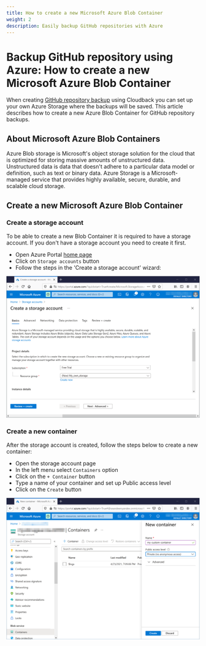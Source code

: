 ```yaml
---
title: How to create a new Microsoft Azure Blob Container
weight: 2
description: Easily backup GitHub repositories with Azure
---
```


# Backup GitHub repository using Azure: How to create a new Microsoft Azure Blob Container

When creating [GitHub repository backup](https://docs.cloudback.it/features/automated-daily-backups/) using Cloudback you can set up your own Azure Storage where the backups will be saved. 
This article describes how to create a new Azure Blob Container for GitHub repository backups.

## About Microsoft Azure Blob Containers

Azure Blob storage is Microsoft's object storage solution for the cloud that is optimized for storing massive amounts of unstructured data. Unstructured data is data that doesn't adhere to a particular data model or definition, such as text or binary data. Azure Storage is a Microsoft-managed service that provides highly available, secure, durable, and scalable cloud storage.

## Create a new Microsoft Azure Blob Container

### Create a storage account

To be able to create a new Blob Container it is required to have a storage account. If you don't have a storage account you need to create it first.

 - Open Azure Portal [home page](https://portal.azure.com/#home)
 - Click on `Storage accounts` button
 - Follow the steps in the 'Create a storage account' wizard:
 
<p align="center">
  <img src="https://raw.githubusercontent.com/cloudback/docs/master/static/azure/azure-1-create-a-storage-account.png" alt="create a storage account" title="create a storage account" class="screenshot">
</p>

### Create a new container

After the storage account is created, follow the steps below to create a new container:

 - Open the storage account page
 - In the left menu select `Containers` option
 - Click on the `+ Container` button
 - Type a name of your container and set up Public access level
 - Click on the `Create` button

<p align="center">
  <img src="https://raw.githubusercontent.com/cloudback/docs/master/static/azure/azure-2-create-a-new-container.png" alt="create a storage account" title="create a storage account" class="screenshot">
</p>
